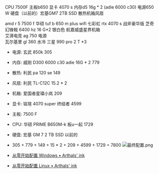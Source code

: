 CPU 7500F
主板b650
显卡 4070 s
内存d5 16g * 2 (adie 6000 c30)
电源650 W
硬盘（以前的）宏基GM7 2TB SSD
散热机箱风扇



amd r 5 7500 f 
华硕 tuf b 650 m plus wifi 
七彩虹 rtx 4070 s 战斧豪华版 
芝奇幻锋戟 6400 hz 16 G*2 银白色 
航嘉威盛星界机箱  
艾湃电竞 ag 750 电源  
瓦尔基里 gl 360 水冷 
三星 990 pro 2 T *3




- 电源: 玄武 850k 305
- 内存: 威刚 D300 6000 c30 adie 16G * 2 779
- 散热: 利民 pa 120 se 149
- 风扇: 利民 TL-C12C 15.2 * 2
- 机箱: 爱国者星璨小岚 209
- 显卡: 铭瑄 4070 super 终结者 4599
- 主板: 7500 F
- CPU: 华硕 PRIME B650M-k  板u一起 1729
- 硬盘: 宏基 GM 7 2 TB SSD 以前的
- 305 + 779 + 149 + 15 * 2 + 209 + 4599 + 1729 = 7800
![最终配置.png](https://cdn.jsdelivr.net/gh/WncFht/picture/202409121544227.png)


- [从零开始配置 Windows • Arthals' ink](https://arthals.ink/blog/initialize-windows)
- [从零开始配置 Linux • Arthals' ink](https://arthals.ink/blog/initialize-linux)